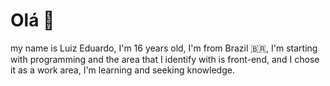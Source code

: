 # Olá 👋
my name is Luiz Eduardo, I'm 16 years old, I'm from Brazil 🇧🇷, I'm starting with programming and the area that I identify with is front-end, and I chose it as a work area, I'm learning and seeking knowledge.

